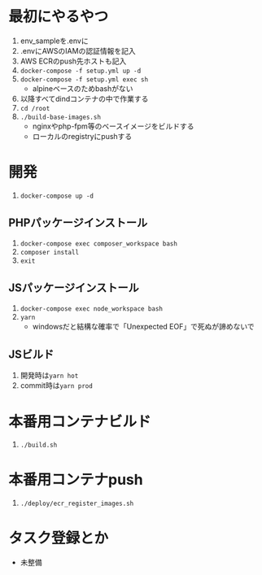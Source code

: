 # 最初にやるやつ

1. env_sampleを.envに
1. .envにAWSのIAMの認証情報を記入
1. AWS ECRのpush先ホストも記入
1. `docker-compose -f setup.yml up -d`
1. `docker-compose -f setup.yml exec sh`
    - alpineベースのためbashがない
1. 以降すべてdindコンテナの中で作業する
1. `cd /root`
1. `./build-base-images.sh`
    - nginxやphp-fpm等のベースイメージをビルドする
    - ローカルのregistryにpushする
    
# 開発

1. `docker-compose up -d`

## PHPパッケージインストール

1. `docker-compose exec composer_workspace bash`
1. `composer install`
1. `exit`


## JSパッケージインストール

1. `docker-compose exec node_workspace bash`
1. `yarn`
    - windowsだと結構な確率で「Unexpected EOF」で死ぬが諦めないで


## JSビルド

1. 開発時は`yarn hot`
1. commit時は`yarn prod`


# 本番用コンテナビルド

1. `./build.sh`


# 本番用コンテナpush

1. `./deploy/ecr_register_images.sh`

# タスク登録とか

- 未整備





